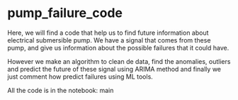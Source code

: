 # pump_failure_code
Here, we will find a code that help us to find future information about electrical submersible pump. We have a signal that comes from these pump, and give us information about the possible failures that it could have.

However we make an algorithm to clean de data, find the anomalies, outliers and predict the future of these signal using ARIMA method and finally we just comment how predict failures using ML tools.

All the code is in the notebook: main
